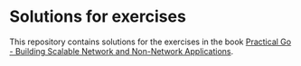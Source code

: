 # Solutions for exercises

This repository contains solutions for the exercises in the book [Practical Go -  Building Scalable Network and Non-Network Applications](https://practicalgobook.net/).
